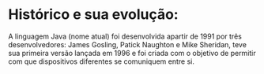 # Histórico e sua evolução:

  A linguagem Java (nome atual) foi desenvolvida apartir de 1991 por três desenvolvedores: James Gosling, Patick Naughton e Mike Sheridan, teve sua primeira versão lançada em 1996 e foi criada com o objetivo de permitir com que dispositivos diferentes se comuniquem entre si.
